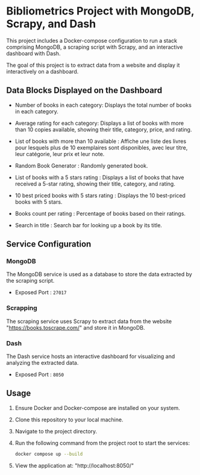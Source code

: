 # Bibliometrics Project with MongoDB, Scrapy, and Dash

This project includes a Docker-compose configuration to run a stack comprising MongoDB, a scraping script with Scrapy, and an interactive dashboard with Dash.

The goal of this project is to extract data from a website and display it interactively on a dashboard.

## Data Blocks Displayed on the Dashboard
- Number of books in each category: Displays the total number of books in each category.

- Average rating for each category: Displays a list of books with more than 10 copies available, showing their title, category, price, and rating.

- List of books with more than 10 available :
Affiche une liste des livres pour lesquels plus de 10 exemplaires sont disponibles, avec leur titre, leur catégorie, leur prix et leur note.

- Random Book Generator : Randomly generated book.

- List of books with a 5 stars rating :
Displays a list of books that have received a 5-star rating, showing their title, category, and rating.

- 10 best priced books with 5 stars rating :
Displays the 10 best-priced books with 5 stars.

- Books count per rating :
Percentage of books based on their ratings.

- Search in title :
Search bar for looking up a book by its title.

## Service Configuration

### MongoDB

The MongoDB service is used as a database to store the data extracted by the scraping script.

- Exposed Port : `27017`

### Scrapping

The scraping service uses Scrapy to extract data from the website "https://books.toscrape.com/" and store it in MongoDB.

### Dash

The Dash service hosts an interactive dashboard for visualizing and analyzing the extracted data.

- Exposed Port : `8050`

## Usage

1. Ensure Docker and Docker-compose are installed on your system.
2. Clone this repository to your local machine.
3. Navigate to the project directory.
4. Run the following command from the project root to start the services:

   ```bash
   docker compose up --build
5. View the application at: "http://localhost:8050/"

